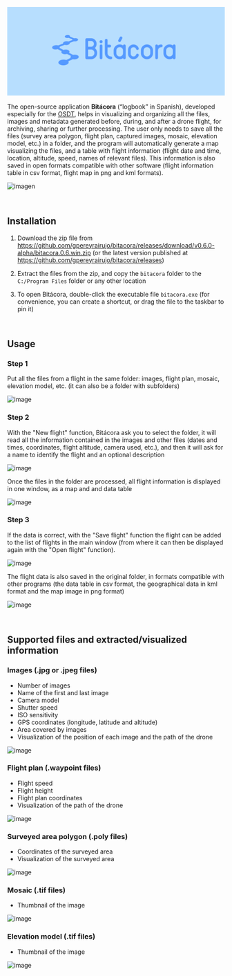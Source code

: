 ![Bitácora](img/bitacora.png)


The open-source application **Bitácora** (“logbook” in Spanish), developed especially for the <a href="https://vuela.cc/en/toolkit">OSDT</a>, helps in visualizing and organizing all the files, images and metadata generated before, during, and after a drone flight, for archiving, sharing or further processing. The user only needs to save all the files (survey area polygon, flight plan, captured images, mosaic, elevation model, etc.) in a folder, and the program will automatically generate a map visualizing the files, and a table with flight information (flight date and time, location, altitude, speed, names of relevant files). This information is also saved in open formats compatible with other software (flight information table in csv format, flight map in png and kml formats).

![imagen](https://user-images.githubusercontent.com/8480839/182968311-0f0eec55-caf1-4851-a0e6-109839bbb077.png)

&nbsp;
## Installation

1. Download the zip file from <a href="https://github.com/gpereyrairujo/bitacora/releases/download/v0.6.0-alpha/bitacora.0.6.win.zip">https://github.com/gpereyrairujo/bitacora/releases/download/v0.6.0-alpha/bitacora.0.6.win.zip</a> (or the latest version published at <a href="https://github.com/gpereyrairujo/bitacora/releases">https://github.com/gpereyrairujo/bitacora/releases</a>)

2. Extract the files from the zip, and copy the `bitacora` folder to the `C:/Program Files` folder or any other location

3. To open Bitácora, double-click the executable file `bitacora.exe` (for convenience, you can create a shortcut, or drag the file to the taskbar to pin it)


&nbsp;
## Usage

### Step 1
Put all the files from a flight in the same folder: images, flight plan, mosaic, elevation model, etc. (it can also be a folder with subfolders)

![image](https://user-images.githubusercontent.com/8480839/182928249-f728c5a9-82f0-4356-b61e-5d0704d9db0f.png)

### Step 2
With the "New flight" function, Bitácora ask you to select the folder, it will read all the information contained in the images and other files (dates and times, coordinates, flight altitude, camera used, etc.), and then it will ask for a name to identify the flight and an optional description

![image](https://user-images.githubusercontent.com/8480839/182928563-ec6c487a-ee30-4be4-84b3-818b6ce51b30.png)

Once the files in the folder are processed, all flight information is displayed in one window, as a map and and data table

![image](https://user-images.githubusercontent.com/8480839/182928763-0b5480fc-c143-4648-9526-4fcc92c76e75.png)

### Step 3
If the data is correct, with the "Save flight" function the flight can be added to the list of flights in the main window (from where it can then be displayed again with the "Open flight" function).

![image](https://user-images.githubusercontent.com/8480839/182928889-5b3bff65-734e-494a-8c38-6b689ee3147f.png)

The flight data is also saved in the original folder, in formats compatible with other programs (the data table in csv format, the geographical data in kml format and the map image in png format)

![image](https://user-images.githubusercontent.com/8480839/182929040-6a582e9e-3ed1-43d8-a9f2-803f5c862a73.png)


&nbsp;
## Supported files and extracted/visualized information

### Images (.jpg or .jpeg files)
- Number of images
- Name of the first and last image
- Camera model
- Shutter speed
- ISO sensitivity
- GPS coordinates (longitude, latitude and altitude)
- Area covered by images
- Visualization of the position of each image and the path of the drone

![image](https://user-images.githubusercontent.com/8480839/182951201-ea2ff746-1542-4dc9-ab27-d515c94b3778.png)

### Flight plan (.waypoint files)
- Flight speed
- Flight height
- Flight plan coordinates
- Visualization of the path of the drone

![image](https://user-images.githubusercontent.com/8480839/182951704-6c7b4e2f-b3b6-4134-ba78-5b7c0894eee0.png)

### Surveyed area polygon (.poly files)
- Coordinates of the surveyed area
- Visualization of the surveyed area

![image](https://user-images.githubusercontent.com/8480839/182951952-d5e80f94-ad6f-40d1-88a8-18fa49ac2c71.png)

### Mosaic (.tif files)
- Thumbnail of the image

![image](https://user-images.githubusercontent.com/8480839/182952271-ddcb92b7-df7f-4828-bd03-2c6d24232e67.png)

### Elevation model (.tif files)
- Thumbnail of the image

![image](https://user-images.githubusercontent.com/8480839/182954453-90254f60-abba-4280-9947-500465756835.png)


&nbsp;
